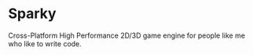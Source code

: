 # Sparky
Cross-Platform High Performance 2D/3D game engine for people like me who like to write code.
